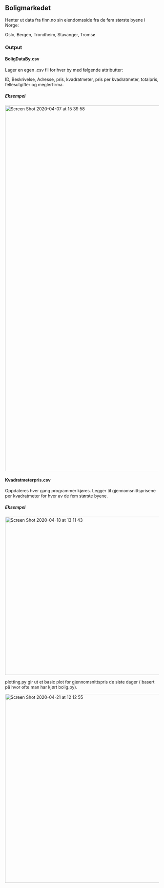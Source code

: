 ## Boligmarkedet
Henter ut data fra finn.no sin eiendomsside fra de fem største byene i Norge:

Oslo, Bergen, Trondheim, Stavanger, Tromsø

### Output

#### BoligDataBy.csv
Lager en egen .csv fil for hver by med følgende attributter:

ID, Beskrivelse, Adresse, pris, kvadratmeter, pris per kvadratmeter, totalpris, fellesutgifter og meglerfirma.

#####  Eksempel
<img width="1193" alt="Screen Shot 2020-04-07 at 15 39 58" src="https://user-images.githubusercontent.com/60741787/78676249-793be100-78e6-11ea-9752-c7c53c493257.png">

#### Kvadratmeterpris.csv
Oppdateres hver gang programmer kjøres. Legger til gjennomsnittsprisene per kvadratmeter for hver av de fem største byene. 
##### Eksempel
<img width="516" alt="Screen Shot 2020-04-18 at 13 11 43" src="https://user-images.githubusercontent.com/60741787/79636184-309de680-8176-11ea-8134-31d2234efddd.png">

plotting.py gir ut et basic plot for gjennomsnittspris de siste dager ( basert på hvor ofte man har kjørt bolig.py).

<img width="616" alt="Screen Shot 2020-04-21 at 12 12 55" src="https://user-images.githubusercontent.com/60741787/79854363-a1890c80-83c9-11ea-9ef7-4993ced42164.png">
